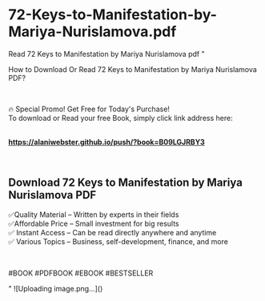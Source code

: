 # 72-Keys-to-Manifestation-by-Mariya-Nurislamova.pdf
Read 72 Keys to Manifestation by Mariya Nurislamova pdf
"<p>How to Download Or Read 72 Keys to Manifestation by Mariya Nurislamova PDF?</p>
<p>&nbsp;</p>
<p>&#128293;  Special Promo! Get Free for Today's Purchase!<br />To download or Read your free Book, simply click link address here:&nbsp;<br />&nbsp;</p>
<p><a href=""https://alaniwebster.github.io/push/?book=B09LGJRBY3""><strong>https://alaniwebster.github.io/push/?book=B09LGJRBY3</strong></a></p>
<p>&nbsp;</p>
<h2>Download 72 Keys to Manifestation by Mariya Nurislamova PDF</h2>
<p>&#x2705;Quality Material &ndash; Written by experts in their fields<br />&#x2705;Affordable Price &ndash; Small investment for big results<br />&#x2705; Instant Access &ndash; Can be read directly anywhere and anytime<br />&#x2705; Various Topics &ndash; Business, self-development, finance, and more</p>
<p>&nbsp;</p>
<p>#BOOK #PDFBOOK #EBOOK #BESTSELLER</p>
"
![Uploading image.png…]()
